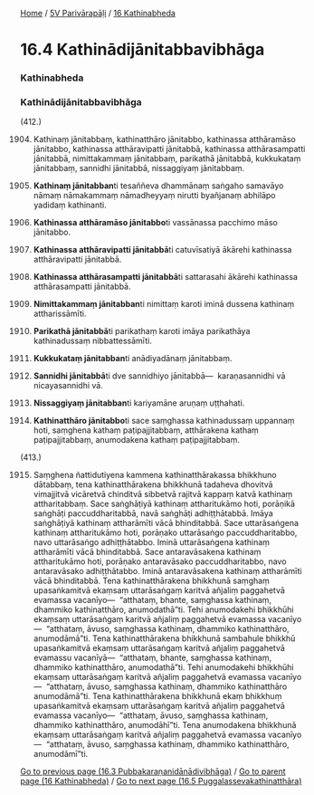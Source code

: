 
[Home](/) / [5V Parivārapāḷi](../../5V.md) / [16 Kathinabheda](../16.md)

# 16.4 Kathinādijānitabbavibhāga

### Kathinabheda

### Kathinādijānitabbavibhāga

(412.)

1904. Kathinaṃ jānitabbaṃ, kathinatthāro jānitabbo, kathinassa atthāramāso jānitabbo, kathinassa atthāravipatti jānitabbā, kathinassa atthārasampatti jānitabbā, nimittakammaṃ jānitabbaṃ, parikathā jānitabbā, kukkukataṃ jānitabbaṃ, sannidhi jānitabbā, nissaggiyaṃ jānitabbaṃ.

1905. **Kathinaṃ jānitabban**ti tesaññeva dhammānaṃ saṅgaho samavāyo nāmaṃ nāmakammaṃ nāmadheyyaṃ nirutti byañjanaṃ abhilāpo yadidaṃ kathinanti.

1906. **Kathinassa atthāramāso jānitabbo**ti vassānassa pacchimo māso jānitabbo.

1907. **Kathinassa atthāravipatti jānitabbā**ti catuvīsatiyā ākārehi kathinassa atthāravipatti jānitabbā.

1908. **Kathinassa atthārasampatti jānitabbā**ti sattarasahi ākārehi kathinassa atthārasampatti jānitabbā.

1909. **Nimittakammaṃ jānitabban**ti nimittaṃ karoti iminā dussena kathinaṃ attharissāmīti.

1910. **Parikathā jānitabbā**ti parikathaṃ karoti imāya parikathāya kathinadussaṃ nibbattessāmīti.

1911. **Kukkukataṃ jānitabban**ti anādiyadānaṃ jānitabbaṃ.

1912. **Sannidhi jānitabbā**ti dve sannidhiyo jānitabbā—  karaṇasannidhi vā nicayasannidhi vā.

1913. **Nissaggiyaṃ jānitabban**ti kariyamāne aruṇaṃ uṭṭhahati.

1914. **Kathinatthāro jānitabbo**ti sace saṃghassa kathinadussaṃ uppannaṃ hoti, saṃghena kathaṃ paṭipajjitabbaṃ, atthārakena kathaṃ paṭipajjitabbaṃ, anumodakena kathaṃ paṭipajjitabbaṃ.

(413.)

1915. Saṃghena ñattidutiyena kammena kathinatthārakassa bhikkhuno dātabbaṃ, tena kathinatthārakena bhikkhunā tadaheva dhovitvā vimajjitvā vicāretvā chinditvā sibbetvā rajitvā kappaṃ katvā kathinaṃ attharitabbaṃ. Sace saṅghāṭiyā kathinaṃ attharitukāmo hoti, porāṇikā saṅghāṭi paccuddharitabbā, navā saṅghāṭi adhiṭṭhātabbā. Imāya saṅghāṭiyā kathinaṃ attharāmīti vācā bhinditabbā. Sace uttarāsaṅgena kathinaṃ attharitukāmo hoti, porāṇako uttarāsaṅgo paccuddharitabbo, navo uttarāsaṅgo adhiṭṭhātabbo. Iminā uttarāsaṅgena kathinaṃ attharāmīti vācā bhinditabbā. Sace antaravāsakena kathinaṃ attharitukāmo hoti, porāṇako antaravāsako paccuddharitabbo, navo antaravāsako adhiṭṭhātabbo. Iminā antaravāsakena kathinaṃ attharāmīti vācā bhinditabbā. Tena kathinatthārakena bhikkhunā saṃghaṃ upasaṅkamitvā ekaṃsaṃ uttarāsaṅgaṃ karitvā añjaliṃ paggahetvā evamassa vacanīyo—  “atthataṃ, bhante, saṃghassa kathinaṃ, dhammiko kathinatthāro, anumodathā”ti. Tehi anumodakehi bhikkhūhi ekaṃsaṃ uttarāsaṅgaṃ karitvā añjaliṃ paggahetvā evamassa vacanīyo—  “atthataṃ, āvuso, saṃghassa kathinaṃ, dhammiko kathinatthāro, anumodāmā”ti. Tena kathinatthārakena bhikkhunā sambahule bhikkhū upasaṅkamitvā ekaṃsaṃ uttarāsaṅgaṃ karitvā añjaliṃ paggahetvā evamassu vacanīyā—  “atthataṃ, bhante, saṃghassa kathinaṃ, dhammiko kathinatthāro, anumodathā”ti. Tehi anumodakehi bhikkhūhi ekaṃsaṃ uttarāsaṅgaṃ karitvā añjaliṃ paggahetvā evamassa vacanīyo—  “atthataṃ, āvuso, saṃghassa kathinaṃ, dhammiko kathinatthāro anumodāmā”ti. Tena kathinatthārakena bhikkhunā ekaṃ bhikkhuṃ upasaṅkamitvā ekaṃsaṃ uttarāsaṅgaṃ karitvā añjaliṃ paggahetvā evamassa vacanīyo—  “atthataṃ, āvuso, saṃghassa kathinaṃ, dhammiko kathinatthāro, anumodāhī”ti. Tena anumodakena bhikkhunā ekaṃsaṃ uttarāsaṅgaṃ karitvā añjaliṃ paggahetvā evamassa vacanīyo—  “atthataṃ, āvuso, saṃghassa kathinaṃ, dhammiko kathinatthāro, anumodāmī”ti.

[Go to previous page (16.3 Pubbakaraṇanidānādivibhāga)](16.3.md) / [Go to parent page (16 Kathinabheda)](../16.md) / [Go to next page (16.5 Puggalassevakathinatthāra)](16.5.md)


